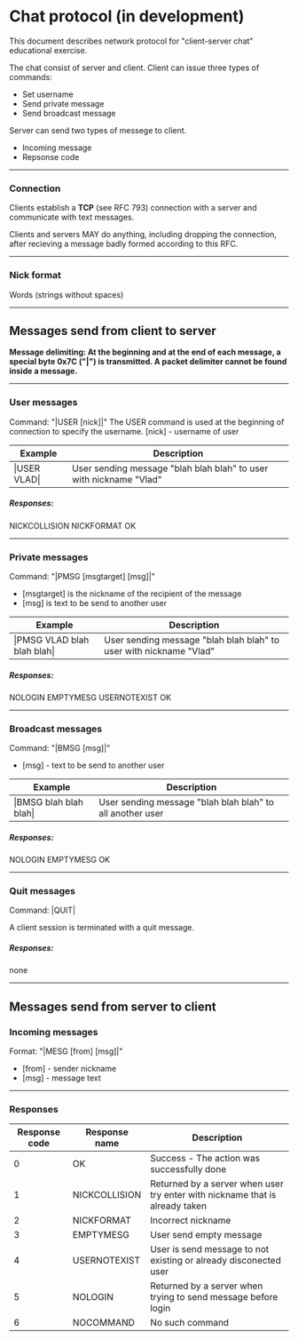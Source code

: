 
# Chat protocol (in development)

This document describes network protocol for "client-server chat" educational exercise.

The chat consist of server and client. Client can issue three types of commands:
- Set username
- Send private message
- Send broadcast message

Server can send two types of messege to client.
- Incoming message
- Repsonse code

---

### Connection
Clients establish a **TCP** (see RFC 793) connection with a server and communicate with text messages.

Clients and servers MAY do anything, including dropping the connection, after recieving a message badly formed according to this RFC.

---
### Nick format

Words (strings without spaces)

---


## Messages send from client to server

**Message delimiting: At the beginning and at the end of each message, a special byte 0x7C ("|") is transmitted. A packet delimiter cannot be found inside a message.**

---
### User messages
Command: "\|USER [nick]\|"
The USER command is used at the beginning of connection to specify  the username.
[nick] - username of user

| Example	| Description |
| --- | --- |
| \|USER VLAD\|  | User sending message "blah blah blah" to user with nickname "Vlad" |

##### Responses:
NICKCOLLISION
NICKFORMAT
OK

****
### Private messages
Command: "\|PMSG [msgtarget] [msg]\|"
- [msgtarget] is the nickname of the recipient of the message
- [msg] is text to be send to another user

| Example	| Description |
| --- | --- |
| \|PMSG VLAD  blah blah blah\| | User sending message "blah blah blah" to user with nickname "Vlad" |

##### Responses:
NOLOGIN
EMPTYMESG
USERNOTEXIST
OK

---
### Broadcast messages
Command: "|BMSG [msg]|"
- [msg]  - text to be send to another user

| Example	| Description |
| --- | --- |
| \|BMSG blah blah blah\| | User sending message "blah blah blah" to all another user |

##### Responses:
NOLOGIN
EMPTYMESG
OK

---
### Quit messages
Command: \|QUIT\|

A client session is terminated with a quit message.
##### Responses:
none

---
## Messages send from server to client

### Incoming messages
Format: "\|MESG [from] [msg]\|"
- [from] - sender nickname
- [msg] - message text

---
### Responses

| Response code           | Response name  | Description  |
|-------------------------|----------------|--------------|
|0                        | OK             |  Success - The action was successfully done  |
|1                        | NICKCOLLISION  |  Returned by a server when user try enter with nickname that is already  taken |
|2                        | NICKFORMAT     |  Incorrect nickname                    |
|3                        | EMPTYMESG      |  User send empty message                  |нужно оно?
|4                        | USERNOTEXIST   | User is send message to not existing or already disconected user  |
|5                        | NOLOGIN        |  Returned by a server when trying to send message before login                  |
|6                        | NOCOMMAND      | No such command
